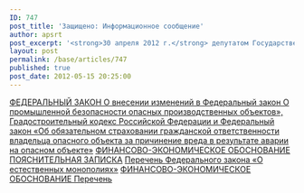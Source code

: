 ```yaml
---
ID: 747
post_title: 'Защищено: Информационное сообщение'
author: apsrt
post_excerpt: '<strong>30 апреля 2012 г.</strong> депутатом Государственной Думы РФ Коломейцевым Н. В. по инициативе АПСРТ внесены в установленном порядке поправки в Федеральный закон «О промышленной безопасности опасных производственных объектов», Градостроительный кодекс Российской Федерации и Федеральный закон «Об обязательном страховании гражданской ответственности владельца опасного объекта за причинение вреда в результате аварии на опасном объекте», а также в Федеральный закон «О естественных монополиях».'
layout: post
permalink: /base/articles/747
published: true
post_date: 2012-05-15 20:25:00
---
```

<a href="http://www.apsrt.ru/docs/s33s.rtf"> ФЕДЕРАЛЬНЫЙ ЗАКОН О внесении изменений в Федеральный закон  О  промышленной безопасности опасных производственных объектов», Градостроительный кодекс Российской Федерации и Федеральный закон «Об обязательном страховании гражданской ответственности владельца опасного объекта за причинение вреда в результате аварии на опасном объекте»</a> <a href="http://www.apsrt.ru/docs/s32s.rtf"> ФИНАНСОВО-ЭКОНОМИЧЕСКОЕ ОБОСНОВАНИЕ </a>  <a href="http://www.apsrt.ru/docs/s34s.rtf"> ПОЯСНИТЕЛЬНАЯ ЗАПИСКА</a>  <a href="http://www.apsrt.ru/docs/s35s.rtf"> Перечень </a>  <a href="http://www.apsrt.ru/docs/s38s.rtf"> Федерального закона «О естественных монополиях»</a>  <a href="http://www.apsrt.ru/docs/s37s.rtf"> ФИНАНСОВО-ЭКОНОМИЧЕСКОЕ ОБОСНОВАНИЕ </a>   <a href="http://www.apsrt.ru/docs/s36s.rtf"> Перечень</a>